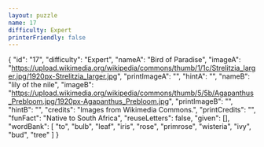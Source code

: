 ```yaml
---
layout: puzzle
name: 17
difficulty: Expert
printerFriendly: false
---
```

{
    "id": "17",
    "difficulty": "Expert",
    "nameA": "Bird of Paradise",
    "imageA": "https://upload.wikimedia.org/wikipedia/commons/thumb/1/1c/Strelitzia_larger.jpg/1920px-Strelitzia_larger.jpg",
    "printImageA": "",
    "hintA": "",
    "nameB": "lily of the nile",
    "imageB": "https://upload.wikimedia.org/wikipedia/commons/thumb/5/5b/Agapanthus_Prebloom.jpg/1920px-Agapanthus_Prebloom.jpg",
    "printImageB": "",
    "hintB": "",
    "credits": "Images from Wikimedia Commons.",
    "printCredits": "",
    "funFact": "Native to South Africa",
    "reuseLetters": false,
    "given": [],
    "wordBank": [
        "to",
        "bulb",
        "leaf",
        "iris",
        "rose",
        "primrose",
        "wisteria",
        "ivy",
        "bud",
        "tree"
    ]
}